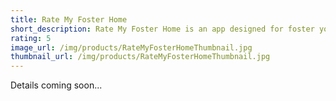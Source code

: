 ```yaml
---
title: Rate My Foster Home
short_description: Rate My Foster Home is an app designed for foster youth and case workers.
rating: 5
image_url: /img/products/RateMyFosterHomeThumbnail.jpg
thumbnail_url: /img/products/RateMyFosterHomeThumbnail.jpg
---
```


Details coming soon...
